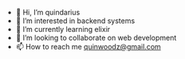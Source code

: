 - 👋 Hi, I’m quindarius
- 👀 I’m interested in backend systems
- 🌱 I’m currently learning elixir
- 💞️ I’m looking to collaborate on web development
- 📫 How to reach me quinwoodz@gmail.com

<!---
quinwoods/quinwoods is a ✨ special ✨ repository because its `README.md` (this file) appears on your GitHub profile.
You can click the Preview link to take a look at your changes.
--->
